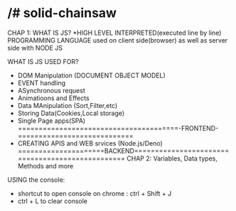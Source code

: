 /# solid-chainsaw
=======================================================================================
CHAP 1: 
WHAT IS JS?
*HIGH LEVEL INTERPRETED(executed line by line) PROGRAMMING LANGUAGE used on client side(browser) as well as server side with NODE JS

WHAT IS JS USED FOR?
* DOM Manipulation (DOCUMENT OBJECT MODEL)
* EVENT handling 
* ASynchronous request
* Animatioons and Effects
* Data MAnipulation (Sort,Filter,etc)
* Storing Data(Cookies,Local storage)
* Single Page apps(SPA)
=======================================-FRONTEND-============================
* CREATING APIS and WEB srvices (Node.js/Deno)
=====================BACKEND=================================================
CHAP 2: Variables, Data types, Methods and more

USING the console:
* shortcut to open console on chrome : ctrl  + Shift + J
* ctrl + L to clear console
